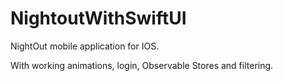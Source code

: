 # NightoutWithSwiftUI

NightOut mobile application for IOS.

With working animations, login, Observable Stores and filtering.  

